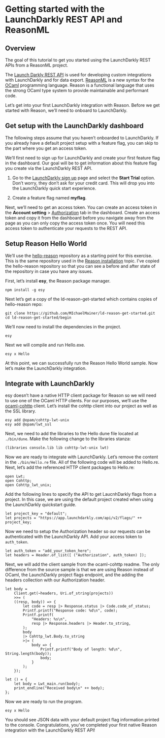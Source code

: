 # Getting started with the LaunchDarkly REST API and ReasonML

## Overview

The goal of this tutorial to get you started using the LaunchDarkly REST APIs from a ReasonML project.

The [Launch Darkly REST API](https://apidocs.launchdarkly.com/reference) is used for developing custom integrations with LaunchDarkly and for data export. [ReasonML](https://reasonml.github.io/docs/en/what-and-why) is a new syntax for the [OCaml](https://ocaml.org/) programming language.  Reason is a functional language that uses the strong OCaml type system to provide maintainable and performant code.

Let’s get into your first LaunchDarkly integration with Reason. Before we get started with Reason, we’ll need to onboard to LaunchDarkly.

## Get setup with the LaunchDarkly dashboard

The following steps assume that you haven’t onboarded to LaunchDarkly. If you already have a default project setup with a feature flag, you can skip to the part where you get an access token.

We’ll first need to sign up for LaunchDarkly and create your first feature flag in the dashboard. Our goal will be to get information about this feature flag you create via the LaunchDarkly REST API.

1. Go to the [LaunchDarkly sign up](https://launchdarkly.com/pricing/) page and select the **Start Trial** option. Don’t worry, they don’t ask for your credit card. This will drop you into the LaunchDarkly quick start experience.

2. Create a feature flag named **myflag**.

Next, we’ll need to get an access token. You can create an access token in the **Account setting** > [Authorization](https://app.launchdarkly.com/settings/authorization) tab in the dashboard. Create an access token and copy it from the dashboard before you navigate away from the page as you can only copy the access token once. You will need this access token to authenticate your requests to the REST API.

## Setup Reason Hello World

We’ll use the [hello-reason](https://github.com/esy-ocaml/hello-reason) repository as a starting point for this exercise. This is the same repository used in the [Reason installation](https://reasonml.github.io/docs/en/installation) topic. I’ve copied the hello-reason repository so that you can see a before and after state of the repository in case you have any issues.

First, let’s install **esy**, the Reason package manager.

`npm install -g esy`

Next let’s get a copy of the ld-reason-get-started which contains copies of hello-reason repo:

```cli
git clone https://github.com/MIchaelMainer/ld-reason-get-started.git
cd ld-reason-get-started/begin
```

We’ll now need to install the dependencies in the project.

`esy`

Next we will compile and run Hello.exe.

`esy x Hello`

At this point, we can successfully run the Reason Hello World sample. Now let’s make the LaunchDarkly integration.

## Integrate with LaunchDarkly

esy doesn’t have a native HTTP client package for Reason so we will need to use one of the OCaml HTTP clients. For our purposes, we’ll use the [ocaml-cohttp](https://github.com/mirage/ocaml-cohttp) client. Let’s install the cohttp client into our project as well as the SSL library.

```cli
esy add @opam/cohttp-lwt-unix
esy add @opam/lwt_ssl
```

Next, we need to add the libraries to the Hello dune file located at `./bin/dune`. Make the following change to the libraries stanza:

`(libraries console.lib lib cohttp-lwt-unix lwt)`

Now we are ready to integrate with LaunchDarkly. Let’s remove the content in the `./bin/Hello.re` file. All of the following code will be added to Hello.re. Next, let’s add the referenced HTTP client packages to Hello.re:

```
open Lwt;
open Cohttp;
open Cohttp_lwt_unix;
```

Add the following lines to specify the API to get LaucnhDarkly flags from a project. In this case, we are using the default project created when using the LaunchDarkly quickstart guide.

```
let project_key = "default";
let projects = "https://app.launchdarkly.com/api/v2/flags/" ++ project_key;
```

Now we need to setup the Authorization header so our requests can be authenticated with the LaunchDarkly API. Add your access token to `auth_token`.

```
let auth_token = "add_your_token_here";
let headers = Header.of_list([ ("Authorization", auth_token) ]);
```

Next, we will add the client sample from the ocaml-cohttp readme. The only difference from the source sample is that we are using Reason instead of OCaml, the LaunchDarkly project flags endpoint, and the adding the headers collection with our Authorization header.

```
let body =
    Client.get(~headers, Uri.of_string(projects))
    >>= (
    ((resp, body)) => {
        let code = resp |> Response.status |> Code.code_of_status;
        Printf.printf("Response code: %d\n", code);
        Printf.printf(
            "Headers: %s\n",
            resp |> Response.headers |> Header.to_string,
        );
        body
        |> Cohttp_lwt.Body.to_string
        >|= (
            body => {
                Printf.printf("Body of length: %d\n", String.length(body));
                body;
            }
        );
    });

let () = {
    let body = Lwt_main.run(body);
    print_endline("Received body\n" ++ body);
};
```

Now we are ready to run the program.

`esy x Hello`

You should see JSON data with your default project flag information printed to the console. Congratulations, you’ve completed your first native Reason integration with the LaunchDarkly REST API!